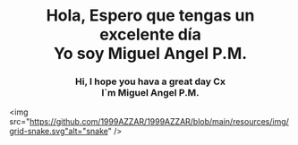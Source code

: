 <a name="readme-top"></a>
<h1 align="center"> Hola, Espero que tengas un excelente día <br/> Yo soy Miguel Angel P.M. </h1>
<h3 align="center"> Hi, I hope you hava a great day Cx <br/> I`m Miguel Angel P.M. </h3>

<a ><img  src="https://github.com/1999AZZAR/1999AZZAR/blob/main/resources/img/grid-snake.svg"alt="snake" /></a>